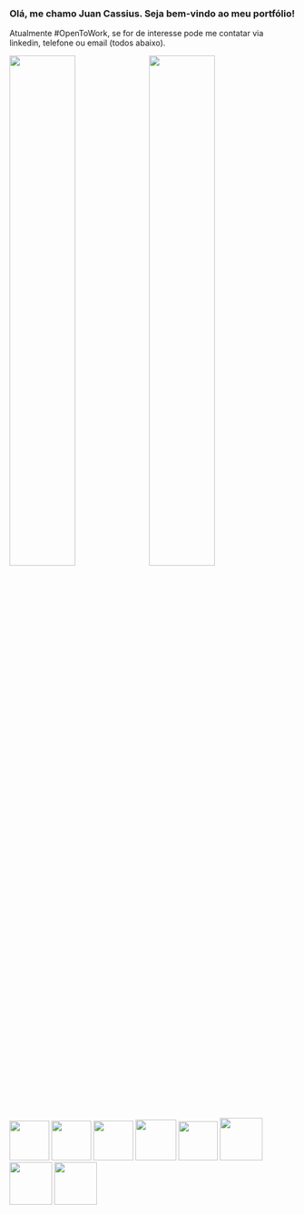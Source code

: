 ### Olá, me chamo Juan Cassius. Seja bem-vindo ao meu portfólio!

Atualmente #OpenToWork, se for de interesse pode me contatar via linkedin, telefone ou email (todos abaixo). 

<img width="48%" src="https://github-readme-stats.vercel.app/api/top-langs/?username=juan-cassius&hide_progress=true&theme=nightowl">
<img width="48%" src="https://github-readme-stats.vercel.app/api?username=juan-cassius&show_icons=true&theme=nightowl">

<div>
  <img height="70px" src="https://cdn.jsdelivr.net/gh/devicons/devicon/icons/html5/html5-original.svg" />
  <img height="70px" src="https://cdn.jsdelivr.net/gh/devicons/devicon/icons/css3/css3-original.svg" />
  <img height="70px" src="https://cdn.jsdelivr.net/gh/devicons/devicon/icons/javascript/javascript-original.svg" />
  <img height="72px" src="https://cdn.jsdelivr.net/gh/devicons/devicon/icons/react/react-original.svg" />
  <img height="69px"  src="https://cdn.jsdelivr.net/gh/devicons/devicon/icons/jest/jest-plain.svg" />
  <img height="75px" src="https://cdn.jsdelivr.net/gh/devicons/devicon/icons/bootstrap/bootstrap-original.svg" />
  <img height="75px" src="https://cdn.jsdelivr.net/gh/devicons/devicon/icons/sass/sass-original.svg" />
  <img height="75px" src="https://cdn.jsdelivr.net/gh/devicons/devicon/icons/tailwindcss/tailwindcss-plain.svg" />
<!-- Novas ferramentas em breve... -->
</div>



